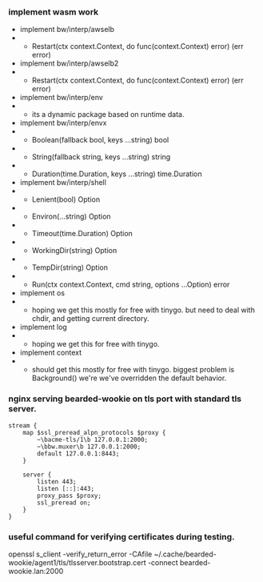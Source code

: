### implement wasm work
- implement bw/interp/awselb
- - Restart(ctx context.Context, do func(context.Context) error) (err error)
- implement bw/interp/awselb2
- - Restart(ctx context.Context, do func(context.Context) error) (err error)
- implement bw/interp/env
- - its a dynamic package based on runtime data.
- implement bw/interp/envx
- - Boolean(fallback bool, keys ...string) bool
- - String(fallback string, keys ...string) string
- - Duration(time.Duration, keys ...string) time.Duration
- implement bw/interp/shell
- - Lenient(bool) Option
- - Environ(...string) Option
- - Timeout(time.Duration) Option
- - WorkingDir(string) Option
- - TempDir(string) Option
- - Run(ctx context.Context, cmd string, options ...Option) error
- implement os
- - hoping we get this mostly for free with tinygo. but need to deal with chdir, and getting current directory.
- implement log
- - hoping we get this for free with tinygo.
- implement context
- - should get this mostly for free with tinygo. biggest problem is Background() we're we've overridden the default behavior.

### nginx serving bearded-wookie on tls port with standard tls server.
```nginx
stream {
	map $ssl_preread_alpn_protocols $proxy {
		~\bacme-tls/1\b 127.0.0.1:2000;
		~\bbw.muxer\b 127.0.0.1:2000;
		default 127.0.0.1:8443;
	}

	server {
		listen 443;
		listen [::]:443;
		proxy_pass $proxy;
		ssl_preread on;
	}
}
```
### useful command for verifying certificates during testing.
openssl s_client -verify_return_error -CAfile ~/.cache/bearded-wookie/agent1/tls/tlsserver.bootstrap.cert -connect bearded-wookie.lan:2000
